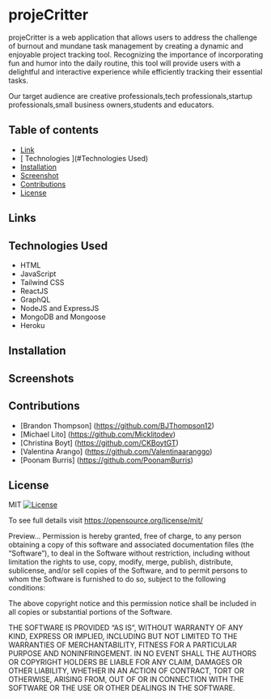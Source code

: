 # projeCritter

projeCritter is a web application that allows users to address the challenge of burnout and mundane task management by creating a dynamic and enjoyable project tracking tool. Recognizing the importance of incorporating fun and humor into the daily routine, this tool will provide users with a delightful and interactive experience while efficiently tracking their essential tasks.

Our target audience are creative professionals,tech professionals,startup professionals,small business owners,students and educators.

## Table of contents

- [ Link ](#Links)
- [ Technologies ](#Technologies Used)
- [ Installation ](#Installation)
- [ Screenshot ](#Screenshots)
- [ Contributions ](#Contributions)
- [ License ](#License)

## Links

## Technologies Used
- HTML
- JavaScript
- Tailwind CSS
- ReactJS
- GraphQL
- NodeJS and ExpressJS
- MongoDB and Mongoose
- Heroku

## Installation

## Screenshots

## Contributions
- [Brandon Thompson] (https://github.com/BJThompson12)
- [Michael Lito] (https://github.com/Micklitodev)
- [Christina Boyt] (https://github.com/CKBoytGT)
- [Valentina Arango] (https://github.com/Valentinaaranggo)
- [Poonam Burris] (https://github.com/PoonamBurris)

## License

MIT [![License](https://img.shields.io/badge/license-MIT-green)](./LICENSE)

To see full details visit https://opensource.org/license/mit/

Preview...
Permission is hereby granted, free of charge, to any person obtaining a copy of this software and associated documentation files (the “Software”), to deal in the Software without restriction, including without limitation the rights to use, copy, modify, merge, publish, distribute, sublicense, and/or sell copies of the Software, and to permit persons to whom the Software is furnished to do so, subject to the following conditions:

The above copyright notice and this permission notice shall be included in all copies or substantial portions of the Software.

THE SOFTWARE IS PROVIDED “AS IS”, WITHOUT WARRANTY OF ANY KIND, EXPRESS OR IMPLIED, INCLUDING BUT NOT LIMITED TO THE WARRANTIES OF MERCHANTABILITY, FITNESS FOR A PARTICULAR PURPOSE AND NONINFRINGEMENT. IN NO EVENT SHALL THE AUTHORS OR COPYRIGHT HOLDERS BE LIABLE FOR ANY CLAIM, DAMAGES OR OTHER LIABILITY, WHETHER IN AN ACTION OF CONTRACT, TORT OR OTHERWISE, ARISING FROM, OUT OF OR IN CONNECTION WITH THE SOFTWARE OR THE USE OR OTHER DEALINGS IN THE SOFTWARE.


     

